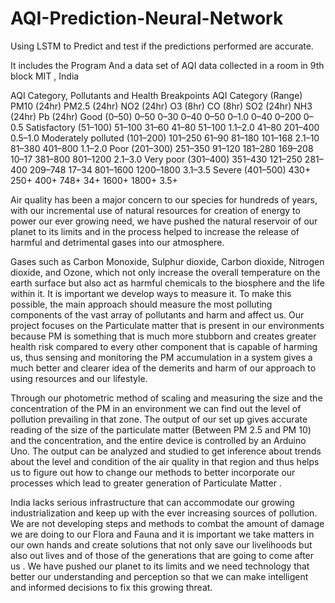 # AQI-Prediction-Neural-Network
Using LSTM to Predict and test if the predictions performed are accurate.

It includes the Program 
And a data set of AQI data collected in a room in 9th block MIT , India 

AQI Category, Pollutants and Health Breakpoints AQI Category (Range) 	PM10 (24hr) 	PM2.5 (24hr) 	NO2 (24hr) 	O3 (8hr) 	CO (8hr) 	SO2 (24hr) 	NH3 (24hr) 	Pb (24hr)
Good (0–50) 	0–50 	0–30 	0–40 	0–50 	0–1.0 	0–40 	0–200 	0–0.5
Satisfactory (51–100) 	51–100 	31–60 	41–80 	51–100 	1.1–2.0 	41–80 	201–400 	0.5–1.0
Moderately polluted (101–200) 	101–250 	61–90 	81–180 	101–168 	2.1–10 	81–380 	401–800 	1.1–2.0
Poor (201–300) 	251–350 	91–120 	181–280 	169–208 	10–17 	381–800 	801–1200 	2.1–3.0
Very poor (301–400) 	351–430 	121–250 	281–400 	209–748 	17–34 	801–1600 	1200–1800 	3.1–3.5
Severe (401–500) 	430+ 	250+ 	400+ 	748+ 	34+ 	1600+ 	1800+ 	3.5+  

Air quality has been a major concern to our species for hundreds of
years, with our incremental use of natural resources for creation of
energy to power our ever growing need, we have pushed the natural
reservoir of our planet to its limits and in the process helped to increase
the release of harmful and detrimental gases into our atmosphere. 

Gases such as Carbon Monoxide, Sulphur dioxide, Carbon dioxide, Nitrogen
dioxide, and Ozone, which not only increase the overall temperature on
the earth surface but also act as harmful chemicals to the biosphere and
the life within it. It is important we develop ways to measure it.
To make this possible, the main approach should measure the most
polluting components of the vast array of pollutants and harm and affect
us. Our project focuses on the Particulate matter that is present in our
environments because PM is something that is much more stubborn and
creates greater health risk compared to every other component that is
capable of harming us, thus sensing and monitoring the PM
accumulation in a system gives a much better and clearer idea of the
demerits and harm of our approach to using resources and our lifestyle.

Through our photometric method of scaling and measuring the size and
the concentration of the PM in an environment we can find out the level
of pollution prevailing in that zone. The output of our set up gives
accurate reading of the size of the particulate matter (Between PM 2.5
and PM 10) and the concentration, and the entire device is controlled by
an Arduino Uno. The output can be analyzed and studied to get inference
about trends about the level and condition of the air quality in that
region and thus helps us to figure out how to change our methods to
better incorporate our processes which lead to greater generation of
Particulate Matter .

India lacks serious infrastructure that can accommodate our growing
industrialization and keep up with the ever increasing sources of
pollution. We are not developing steps and methods to combat the
amount of damage we are doing to our Flora and Fauna and it is
important we take matters in our own hands and create solutions that not
only save our livelihoods but also out lives and of those of the
generations that are going to come after us . We have pushed our planet
to its limits and we need technology that better our understanding and
perception so that we can make intelligent and informed decisions to fix
this growing threat.
